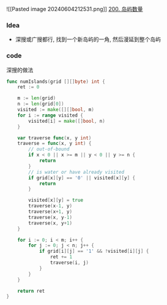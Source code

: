 ![[Pasted image 20240604212531.png]]
[200. 岛屿数量](https://leetcode.cn/problems/number-of-islands/)

### Idea
- 深搜或广搜都行, 找到一个新岛屿的一角, 然后漫延到整个岛屿


### code
深搜的做法
```go
func numIslands(grid [][]byte) int {
	ret := 0

	m := len(grid)
	n := len(grid[0])
	visited := make([][]bool, m)
	for i := range visited {
		visited[i] = make([]bool, n)
	}

	var traverse func(x, y int)
	traverse = func(x, y int) {
		// out-of-bound
		if x < 0 || x >= m || y < 0 || y >= n {
			return
		}
		// is water or have already visited
		if grid[x][y] == '0' || visited[x][y] {
			return
		}

		visited[x][y] = true
		traverse(x-1, y)
		traverse(x+1, y)
		traverse(x, y-1)
		traverse(x, y+1)
	}

	for i := 0; i < m; i++ {
		for j := 0; j < n; j++ {
			if grid[i][j] == '1' && !visited[i][j] {
				ret += 1
				traverse(i, j)
			}
		}
	}

	return ret
}
```

